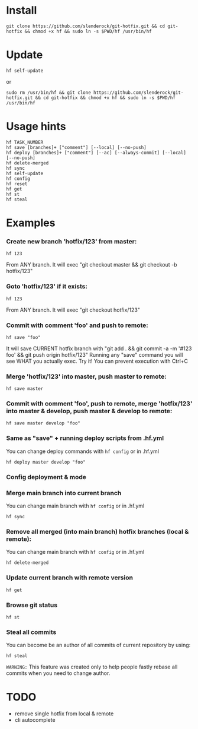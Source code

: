 # Install
```
git clone https://github.com/slenderock/git-hotfix.git && cd git-hotfix && chmod +x hf && sudo ln -s $PWD/hf /usr/bin/hf
```
# Update

```
hf self-update
```
or
```
sudo rm /usr/bin/hf && git clone https://github.com/slenderock/git-hotfix.git && cd git-hotfix && chmod +x hf && sudo ln -s $PWD/hf /usr/bin/hf
```
# Usage hints

```
hf TASK_NUMBER
hf save [branches]+ ["comment"] [--local] [--no-push]
hf deploy [branches]+ ["comment"] [--ac] [--always-commit] [--local] [--no-push]
hf delete-merged
hf sync
hf self-update
hf config
hf reset
hf get
hf st
hf steal
```

# Examples

### Create new branch 'hotfix/123' from master:

```
hf 123
```
From ANY branch. It will exec "git checkout master && git checkout -b hotfix/123"

### Goto 'hotfix/123' if it exists:

```
hf 123
```
From ANY branch. It will exec "git checkout hotfix/123"

### Commit with comment 'foo' and push to remote:

```
hf save "foo"
```
It will save CURRENT hotfix branch with "git add . && git commit -a -m '#123 foo' && git push origin hotfix/123"
Running any "save" command you will see WHAT you actually exec.
Try it! You can prevent execution with Ctrl+C

### Merge 'hotfix/123' into master, push master to remote:

```
hf save master
```

### Commit with comment 'foo', push to remote, merge 'hotfix/123' into master & develop, push master & develop to remote:

```
hf save master develop "foo"
```

### Same as "save" + running deploy scripts from .hf.yml
You can change deploy commands with `hf config` or in .hf.yml
```
hf deploy master develop "foo"
```

### Config deployment & mode

### Merge main branch into current branch
You can change main branch with `hf config` or in .hf.yml

```
hf sync
```

### Remove all merged (into main branch) hotfix branches (local & remote):
You can change main branch with `hf config` or in .hf.yml
```
hf delete-merged
```

### Update current branch with remote version
```
hf get
```

### Browse git status

```
hf st
```
### Steal all commits
You can become be an author of all commits of current repository by using:
```
hf steal
```
`WARNING:` This feature was created only to help people fastly rebase all commits when you need to change author.

# TODO

- remove single hotfix from local & remote
- cli autocomplete
